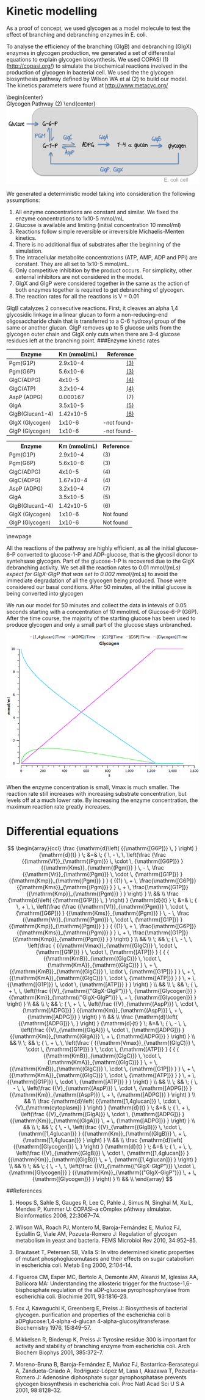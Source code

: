 
Kinetic modelling
===
As a proof of concept, we used glycogen as a model molecule to test the effect of branching and debranching enzymes in E. coli. 

To analyse the efficiency of the branching (GlgB) and debranching (GlgX) enzymes in glycogen production, we generated a set of differential equations to explain glycogen biosynthesis.  We used COPASI (1) (http://copasi.org/) to simulate the biochemical reactions involved in the production of glycogen in bacterial cell. We used the the glycogen biosynthesis pathway defined by Wilson WA et al (2) to build our model. The kinetics parameters were found  at http://www.metacyc.org/ 

\begin{center}	
Glycogen Pathway (2)
\end{center}
![](pathway.png) 

We generated a deterministic model taking into consideration the following assumptions:

1. All enzyme concentrations are constant and similar. We fixed the enzyme concentrations to 1x10-5 mmol/mL
2. Glucose is available and limiting (initial concentration 10 mmol/ml)
3. Reactions follow simple reversible or irreversible Michaelis-Menten kinetics.
4. There is no additional flux of substrates after the beginning of the simulation.  
5. The intracellular metabolite concentrations (ATP, AMP, ADP and PPi) are constant. They are all set to 1x10-5 mmol/mL.
6. Only competitive inhibition by the product occurs. For simplicity, other external inhibitors are not considered in the model.
7. GlgX and GlgP were considered together in the same as the action of both enzymes together is required to get debranching of glycogen.
8. The reaction rates for all the reactions is V = 0.01

GlgB catalyzes 2 consecutive reactions. First, it cleaves an alpha 1,4 glycosidic linkage in a linear glucan to form a non-reducing-end oligosaccharide chain that is transferred to a C-6 
hydroxyl group of the same or another glucan. GlgP removes up to 5 glucose units from the glycogen outer chain and GlgX only cuts when there are 3-4 glucose residues left at the branching point. 
###Enzyme kinetic rates

Enzyme| Km (mmol/mL)| Reference
-----|-----|----:
Pgm(G1P)| 2.9x10-4| [(3)](http://www.sciencedirect.com/science/article/pii/S1096717699901453)
Pgm(G6P)|5.6x10-6| [(3)](http://www.sciencedirect.com/science/article/pii/S1096717699901453)
GlgC(ADPG)| 4x10-5|[(4)](http://www.ncbi.nlm.nih.gov/pubmed/21741429)
GlgC(ATP) |3.2x10-4|[(4)](http://www.ncbi.nlm.nih.gov/pubmed/21741429)
AspP (ADPG) | 0.000167| (7)
GlgA|3.5x10-5|[(5)](http://www.ncbi.nlm.nih.gov/pubmed/2288)
GlgB(Glucan1-4)| 1.42x10-5| [(6)](http://www.ncbi.nlm.nih.gov/pubmed/11368019)
GlgX (Glycogen)| 1x10-6| -not found-
GlgP (Glycogen)| 1x10-6| -not found-

<table style="width:100%">
  <tr>
    <th>Enzyme</th>
    <th>Km (mmol/mL)</th> 
    <th>Reference</th>
  </tr>
  <tr>
    <td>Pgm(G1P)</td>
    <td>2.9x10-4</td> 
    <td>(3)</td>
  </tr>
    <tr>
    <td>Pgm(G6P)</td>
    <td>5.6x10-6</td> 
    <td>(3)</td>
  </tr>
    <tr>
    <td>GlgC(ADPG)</td>
    <td>4x10-5</td> 
    <td>(4)</td>
  </tr>
    <tr>
    <td>GlgC(ADPG)</td>
    <td>1.67x10-4</td> 
    <td>(4)</td>
  </tr>
      <tr>
    <td>AspP (ADPG)</td>
    <td>3.2x10-4</td> 
    <td>(7)</td>
  </tr>
      <tr>
    <td>GlgA</td>
    <td>3.5x10-5</td> 
    <td>(5)</td>
  </tr>
        <tr>
    <td>GlgB(Glucan1-4)</td>
    <td>1.42x10-5</td> 
    <td>(6)</td>
  </tr>
        <tr>
    <td>GlgX (Glycogen)</td>
    <td>1x10-6</td> 
    <td>Not found</td>
  </tr>
<tr>
    <td>GlgP (Glycogen)</td>
    <td>1x10-6</td> 
    <td>Not found</td>
  </tr>
</table>


\newpage


All the reactions of the pathway are highly efficient, as all the initial glucose-6-P converted to glucose-1-P and ADP-glucose, that is the glycosil donor to syntehsase glycogen. Part of the glucose-1-P is recovered due to the GlgX debranching activity.
We set all the reaction rates to 0.01 mmol/(mL*s) expect for GlgX-GlgP that was set to 0.002 mmol/(mL*s) to avoid the immediate degradation of all the glycogen being produced. Those were considered our basal conditions. After 50 minutes, all the initial glucose is being converted into glycogen 


We run our model for 50 minutes and collect the data in intevals of 0.05 seconds starting with a concentration of 10 mmol/mL of Glucose-6-P (G6P). After the time course, the majority of the starting glucose has been used to produce glycogen and only a small part of the glucose stays unbranched.


![](final_model.png)

When the enzyme concentration is small, Vmax is much smaller. The reaction rate still increases with increasing substrate concentration, but levels off at a much lower rate. By increasing the enzyme concentration, the maximum reaction rate greatly increases.

Differential equations
===
<html>
<head>
<title>MathJax TeX Test Page</title>
<script type="text/x-mathjax-config">
  MathJax.Hub.Config({tex2jax: {inlineMath: [['$','$'], ['\\(','\\)']]}});
</script>
<script type="text/javascript"
  src="http://cdn.mathjax.org/mathjax/latest/MathJax.js?config=TeX-AMS-MML_HTMLorMML">
</script>
</head>
<body>

$$
\begin{array}{ccl}
\frac {\mathrm{d}\left( {{\mathrm{[G6P]}} \,  } \right) }  {\mathrm{d}{t} }  \; &=& \;  { \, - \,  \, \left(\frac {\frac {{\mathrm{Vf}}_{\mathrm{(Pgm)}} \, \cdot \, {\mathrm{[G6P]}} } {{\mathrm{Kms}}_{\mathrm{(Pgm)}} } \, - \, \frac {{\mathrm{Vr}}_{\mathrm{(Pgm)}} \, \cdot \, {\mathrm{[G1P]}} } {{\mathrm{Kmp}}_{\mathrm{(Pgm)}} } }  { {{1} \, + \, \frac{\mathrm{[G6P]}}{{\mathrm{Kms}}_{\mathrm{(Pgm)}} } }  \, + \, \frac{\mathrm{[G1P]}}{{\mathrm{Kmp}}_{\mathrm{(Pgm)}} } } \right) } \\ 
 && \\ 
\frac {\mathrm{d}\left( {{\mathrm{[G1P]}} \,  } \right) }  {\mathrm{d}{t} }  \; &=& \;  { \, + \,  \,  \left(\frac {\frac {{\mathrm{Vf}}_{\mathrm{(Pgm)}} \, \cdot \, {\mathrm{[G6P]}} } {{\mathrm{Kms}}_{\mathrm{(Pgm)}} } \, - \, \frac {{\mathrm{Vr}}_{\mathrm{(Pgm)}} \, \cdot \, {\mathrm{[G1P]}} } {{\mathrm{Kmp}}_{\mathrm{(Pgm)}} } }  { {{1} \, + \, \frac{\mathrm{[G6P]}}{{\mathrm{Kms}}_{\mathrm{(Pgm)}} } }  \, + \, \frac{\mathrm{[G1P]}}{{\mathrm{Kmp}}_{\mathrm{(Pgm)}} } } \right) } \\ 
 && \\ 
 \; && \;  { \, - \,  \, \left(\frac { {{\mathrm{Vmax}}_{\mathrm{(GlgC)}} \, \cdot \, {\mathrm{[G1P]}} }  \, \cdot \, {\mathrm{[ATP]}} }  { { { {{\mathrm{KmB}}_{\mathrm{(GlgC)}} \, \cdot \, {\mathrm{KmA}}_{\mathrm{(GlgC)}} }  \, + \,  {{\mathrm{KmB}}_{\mathrm{(GlgC)}} \, \cdot \, {\mathrm{[G1P]}} }  }  \, + \,  {{\mathrm{KmA}}_{\mathrm{(GlgC)}} \, \cdot \, {\mathrm{[ATP]}} }  }  \, + \,  {{\mathrm{[G1P]}} \, \cdot \, {\mathrm{[ATP]}} }  } \right) } \\ 
 && \\ 
 \; && \;  { \, + \,  \,  \left(\frac {{V}_{\mathrm{("GlgX-GlgP")}} \,  {\mathrm{[Glycogen]}} }  {{\mathrm{Km}}_{\mathrm{("GlgX-GlgP")}} \, + \, {\mathrm{[Glycogen]}} } \right) } \\ 
 && \\ 
 \; && \;  { \, + \,  \,  \left(\frac {{V}_{\mathrm{(AspP)}} \, \cdot \, {\mathrm{[ADPG]}} }  {{\mathrm{Km}}_{\mathrm{(AspP)}} \, + \, {\mathrm{[ADPG]}} } \right) } \\ 
 && \\ 
\frac {\mathrm{d}\left( {{\mathrm{[ADPG]}} \,   } \right) }  {\mathrm{d}{t} }  \; &=& \;  { \, - \,  \,  \left(\frac {{V}_{\mathrm{(GlgA)}} \, \cdot \, {\mathrm{[ADPG]}} }  {{\mathrm{Km}}_{\mathrm{(GlgA)}} \, + \, {\mathrm{[ADPG]}} } \right) } \\ 
 && \\ 
 \; && \;  { \, + \,  \,  \left(\frac { {{\mathrm{Vmax}}_{\mathrm{(GlgC)}} \, \cdot \, {\mathrm{[G1P]}} }  \, \cdot \, {\mathrm{[ATP]}} }  { { { {{\mathrm{KmB}}_{\mathrm{(GlgC)}} \, \cdot \, {\mathrm{KmA}}_{\mathrm{(GlgC)}} }  \, + \,  {{\mathrm{KmB}}_{\mathrm{(GlgC)}} \, \cdot \, {\mathrm{[G1P]}} }  }  \, + \,  {{\mathrm{KmA}}_{\mathrm{(GlgC)}} \, \cdot \, {\mathrm{[ATP]}} }  }  \, + \,  {{\mathrm{[G1P]}} \, \cdot \, {\mathrm{[ATP]}} }  } \right) } \\ 
 && \\ 
 \; && \;  { \, - \,  \,  \left(\frac {{V}_{\mathrm{(AspP)}} \, \cdot \, {\mathrm{[ADPG]}} }  {{\mathrm{Km}}_{\mathrm{(AspP)}} \, + \, {\mathrm{[ADPG]}} } \right) } \\ 
 && \\ 
\frac {\mathrm{d}\left( {{\mathrm{[1,4glucan]}} \, \cdot \, {V}_{\mathrm{cytoplasm}} } \right) }  {\mathrm{d}{t} }  \; &=& \;  { \, + \, \left(\frac {{V}_{\mathrm{(GlgA)}} \, \cdot \, {\mathrm{[ADPG]}} }  {{\mathrm{Km}}_{\mathrm{(GlgA)}} \, + \, {\mathrm{[ADPG]}} } \right) } \\ 
 && \\ 
 \; && \;  { \, - \,  \left(\frac {{V}_{\mathrm{(GlgB)}} \, \cdot \, {\mathrm{[1,4glucan]}} }  {{\mathrm{Km}}_{\mathrm{(GlgB)}} \, + \, {\mathrm{[1,4glucan]}} } \right) } \\ 
 && \\ 
\frac {\mathrm{d}\left( {{\mathrm{[Glycogen]}} \,  } \right) }  {\mathrm{d}{t} }  \; &=& \;  { \, + \,  \, \left(\frac {{V}_{\mathrm{(GlgB)}} \, \cdot \, {\mathrm{[1,4glucan]}} }  {{\mathrm{Km}}_{\mathrm{(GlgB)}} \, + \, {\mathrm{[1,4glucan]}} } \right) } \\ 
 && \\ 
 \; && \;  { \, - \,  \, \left(\frac {{V}_{\mathrm{("GlgX-GlgP")}} \,\cdot \, {\mathrm{[Glycogen]}} }  {{\mathrm{Km}}_{\mathrm{("GlgX-GlgP")}} \, + \, {\mathrm{[Glycogen]}} } \right) } \\ 
 && \\ 
\end{array}
$$
</body>
</html>

##References

1. Hoops S, Sahle S, Gauges R, Lee C, Pahle J, Simus N, Singhal M, Xu L, Mendes P, Kummer U: COPASI–a cOmplex pAthway sImulator. Bioinformatics 2006, 22:3067–74.


2. Wilson WA, Roach PJ, Montero M, Baroja-Fernández E, Muñoz FJ, Eydallin G, Viale AM, Pozueta-Romero J: Regulation of glycogen metabolism in yeast and bacteria. FEMS Microbiol Rev 2010, 34:952–85.


3. Brautaset T, Petersen SB, Valla S: In vitro determined kinetic properties of mutant phosphoglucomutases and their effects on sugar catabolism in escherichia coli. Metab Eng 2000, 2:104–14.

4. Figueroa CM, Esper MC, Bertolo A, Demonte AM, Aleanzi M, Iglesias AA, Ballicora MA: Understanding the allosteric trigger for the fructose-1,6-bisphosphate regulation of the aDP-glucose pyrophosphorylase from escherichia coli. Biochimie 2011, 93:1816–23.

5. Fox J, Kawaguchi K, Greenberg E, Preiss J: Biosynthesis of bacterial glycogen. purification and properties of the escherichia coli b aDPglucose:1,4-alpha-d-glucan 4-alpha-glucosyltransferase. Biochemistry 1976, 15:849–57.


6. Mikkelsen R, Binderup K, Preiss J: Tyrosine residue 300 is important for activity and stability of branching enzyme from escherichia coli. Arch Biochem Biophys 2001, 385:372–7.

7. Moreno-Bruna B, Baroja-Fernández E, Muñoz FJ, Bastarrica-Berasategui A, Zandueta-Criado A, Rodriguez-López M, Lasa I, Akazawa T, Pozueta-Romero J: Adenosine diphosphate sugar pyrophosphatase prevents glycogen biosynthesis in escherichia coli. Proc Natl Acad Sci U S A 2001, 98:8128–32.

